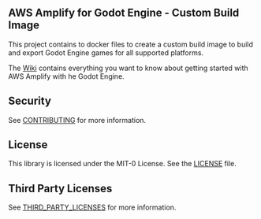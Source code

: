 ## AWS Amplify for Godot Engine - Custom Build Image

This project contains to docker files to create a custom build image to build and export Godot Engine games for all supported platforms.

The [Wiki](https://github.com/aws-samples/amplify-godot-engine/wiki) contains everything you want to know about getting started with AWS Amplify with he Godot Engine.

## Security

See [CONTRIBUTING](CONTRIBUTING.md#security-issue-notifications) for more information.

## License

This library is licensed under the MIT-0 License. See the [LICENSE](LICENSE.md) file.

## Third Party Licenses

See [THIRD_PARTY_LICENSES](THIRD_PARTY_LICENSES.md) for more information.
